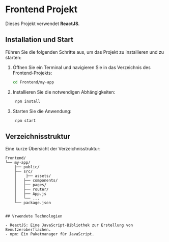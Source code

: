 # Frontend Projekt

Dieses Projekt verwendet **ReactJS**.

## Installation und Start

Führen Sie die folgenden Schritte aus, um das Projekt zu installieren und zu starten:

1. Öffnen Sie ein Terminal und navigieren Sie in das Verzeichnis des Frontend-Projekts:
   ```bash
   cd Frontend/my-app

2. Installieren Sie die notwendigen Abhängigkeiten:
   ```bash
    npm install

3. Starten Sie die Anwendung:
   ```bash
    npm start

## Verzeichnisstruktur

Eine kurze Übersicht der Verzeichnisstruktur:

```text
Frontend/
└── my-app/
    ├── public/
    ├── src/
    │    ├── assets/
    │   ├── components/
    │   ├── pages/
    │   ├── router/
    │   ├── App.js
    │   └── ...
    └── package.json
```

```text

## Vrwendete Technologien

- ReactJS: Eine JavaScript-Bibliothek zur Erstellung von Benutzeroberflächen.
- npm: Ein Paketmanager für JavaScript.